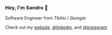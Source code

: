 ### Hey, I'm Sandro 👋

Software Engineer from *Tbilisi / Georgia*

Check out my [website](https://sandromirr.github.io), [@linkedin](https://linkedin.com/in/sandromirr), and [@instagram](https://instagram.com/sandromirr)
